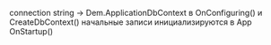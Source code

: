 connection string -> Dem.ApplicationDbContext в OnConfiguring() и CreateDbContext()
начальные записи инициализируются в App OnStartup()